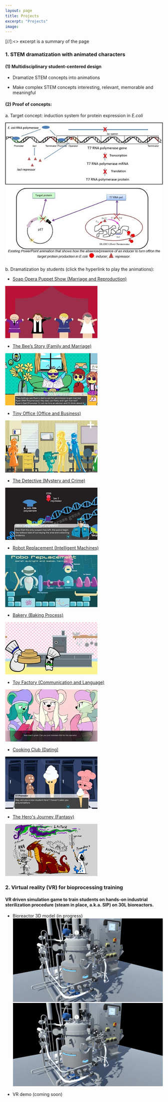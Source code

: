```yaml
---
layout: page
title: Projects
excerpt: "Projects"
image:
---
```

[//]:<> excerpt is a summary of the page

<!-- __Scholarship of Teaching and Learning (SoTL) Projects__ -->

### 1. STEM dramatization with animated characters
#### (1) Multidisciplinary student-centered design
* Dramatize STEM concepts into animations

<!-- Design online narrative interactive [metaphors](https://www.merriam-webster.com/dictionary/metaphor) to teach STEM concepts-->

*  Make complex STEM concepts interesting, relevant, memorable and meaningful

#### (2) Proof of concepts:

a. Target concept: induction system for protein expression in *E.coli*

![inductionsystem1](/images/InductionSystem1.jpg)
![inductionsystem2](/images/InductionSystem2.jpg)



b. Dramatization by students (click the hyperlink to play the animations):


* [Soap Opera Puppet Show (Marriage and Reproduction)](https://www.youtube.com/watch?v=aR3cjgNMGbs)

![Marriage and reproduction](/images/Marriage_Reproduction.jpg)


* [The Bee’s Story (Family and Marriage)](http://krysign.com/inductionsystem/1/index.html)

![Family_Marriage](/images/Family_Marriage.jpg)


* [Tiny Office (Office and Business)](http://krysign.com/inductionsystem/2/index.html)

![Office_Business](/images/Office_Business.jpg)


* [The Detective (Mystery and Crime)](http://krysign.com/inductionsystem/3/index.html)

![Mystery_Crime](/images/Mystery_Crime.jpg)


* [Robot Replacement (Intelligent Machines)](http://krysign.com/inductionsystem/4/index.html)

![IntelligentMachines](/images/IntelligentMachines.jpg)


* [Bakery (Baking Process)](http://krysign.com/inductionsystem/5/index.html)

![BakingProcess](/images/BakingProcess.jpg)


* [Toy Factory (Communication and Language)](https://youtu.be/UQkffuF9eBY)

![Communication_Language](/images/Communication_Language.jpg)


* [Cooking Club (Dating)](https://youtu.be/ygw5-F9nyeE)

![Dating](/images/Dating.jpg)


* [The Hero's Journey (Fantasy)](https://drive.google.com/file/d/0B1sh7qE9qx3bbFFxXzB4ZWhfRTA/view)

![Fantasy](/images/Fantasy.jpg)


<!-- * [Keyholes & Keys (Locks and Keys)](http://krysign.com/inductionsystem/6/index.html)

![Lock_Keys](/images/Lock_Keys.jpg)-->




<!-- ### University of Illinois at Urbana-Champaign
* [CEE 202 Engineering Risk and Uncertainty (statistics and probability coures)](http://catalog.illinois.edu/courses-of-instruction/cee/)

* [CEE 330 Environmental Engineering](http://catalog.illinois.edu/courses-of-instruction/cee/)

* [CEE 437 Water Quality Engineering](http://catalog.illinois.edu/courses-of-instruction/cee/) -->


<!-- ![bio](/images/bio-photo.jpg) -->

<!-- it's best the image is 200*200, name the photo in the image folder.  

If use embed function from youtube, I can show the video on my site. -->

### 2. Virtual reality (VR) for bioprocessing training
#### VR driven simulation game to train students on hands-on industrial sterilization procedure (steam in place, a.k.a. SIP) on 30L bioreactors.
* Bioreactor 3D model (in progress)
![VR_Bioreactor](/images/VR_Bioreactor.jpg)
![VR_Bioreactor](/images/VR_Bioreactor-ori.jpg)

* VR demo (coming soon)
